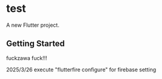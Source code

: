 # test

A new Flutter project.

## Getting Started

fuckzawa fuck!!!

2025/3/26
execute "flutterfire configure" for firebase setting